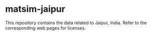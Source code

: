 #  matsim-jaipur

This repository contains the data related to Jaipur, India. Refer to the corresponding web pages for licenses. 
